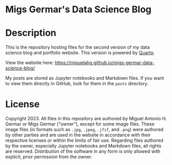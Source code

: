 # Migs Germar's Data Science Blog

# Description

This is the repository hosting files for the second version of my data science blog and portfolio website. This version is powered by [Quarto](https://quarto.org/).

View the website here: https://miguelahg.github.io/migs-germar-data-science-blog/

My posts are stored as Jupyter notebooks and Markdown files. If you want to view them directly in GitHub, look for them in the `posts` directory.

# License

Copyright 2023. All files in this repository are authored by Miguel Antonio H. Germar or Migs Germar ("owner"), except for some image files. These image files (in formats such as `.jpg`, `.jpeg`, `.jfif`, and `.png`) were authored by other parties and are used in the website in accordance with their respective licenses or within the limits of fair use. Regarding files authored by the owner, especially Jupyter notebooks and Markdown files, all rights are reserved. Distribution of the software in any form is only allowed with explicit, prior permission from the owner.
